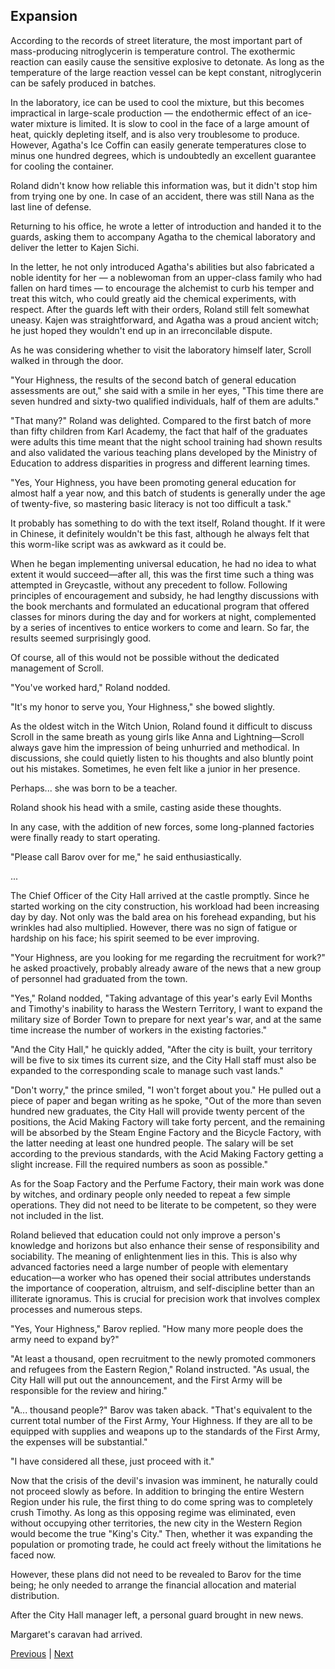 ## Expansion
According to the records of street literature, the most important part of mass-producing nitroglycerin is temperature control. The exothermic reaction can easily cause the sensitive explosive to detonate. As long as the temperature of the large reaction vessel can be kept constant, nitroglycerin can be safely produced in batches.



In the laboratory, ice can be used to cool the mixture, but this becomes impractical in large-scale production — the endothermic effect of an ice-water mixture is limited. It is slow to cool in the face of a large amount of heat, quickly depleting itself, and is also very troublesome to produce. However, Agatha's Ice Coffin can easily generate temperatures close to minus one hundred degrees, which is undoubtedly an excellent guarantee for cooling the container.



Roland didn't know how reliable this information was, but it didn't stop him from trying one by one. In case of an accident, there was still Nana as the last line of defense.



Returning to his office, he wrote a letter of introduction and handed it to the guards, asking them to accompany Agatha to the chemical laboratory and deliver the letter to Kajen Sichi.



In the letter, he not only introduced Agatha's abilities but also fabricated a noble identity for her — a noblewoman from an upper-class family who had fallen on hard times — to encourage the alchemist to curb his temper and treat this witch, who could greatly aid the chemical experiments, with respect. After the guards left with their orders, Roland still felt somewhat uneasy. Kajen was straightforward, and Agatha was a proud ancient witch; he just hoped they wouldn't end up in an irreconcilable dispute.



As he was considering whether to visit the laboratory himself later, Scroll walked in through the door.



"Your Highness, the results of the second batch of general education assessments are out," she said with a smile in her eyes, "This time there are seven hundred and sixty-two qualified individuals, half of them are adults."



"That many?" Roland was delighted. Compared to the first batch of more than fifty children from Karl Academy, the fact that half of the graduates were adults this time meant that the night school training had shown results and also validated the various teaching plans developed by the Ministry of Education to address disparities in progress and different learning times.



"Yes, Your Highness, you have been promoting general education for almost half a year now, and this batch of students is generally under the age of twenty-five, so mastering basic literacy is not too difficult a task."



It probably has something to do with the text itself, Roland thought. If it were in Chinese, it definitely wouldn't be this fast, although he always felt that this worm-like script was as awkward as it could be.

When he began implementing universal education, he had no idea to what extent it would succeed—after all, this was the first time such a thing was attempted in Greycastle, without any precedent to follow. Following principles of encouragement and subsidy, he had lengthy discussions with the book merchants and formulated an educational program that offered classes for minors during the day and for workers at night, complemented by a series of incentives to entice workers to come and learn. So far, the results seemed surprisingly good.



Of course, all of this would not be possible without the dedicated management of Scroll.

"You've worked hard," Roland nodded.

"It's my honor to serve you, Your Highness," she bowed slightly.



As the oldest witch in the Witch Union, Roland found it difficult to discuss Scroll in the same breath as young girls like Anna and Lightning—Scroll always gave him the impression of being unhurried and methodical. In discussions, she could quietly listen to his thoughts and also bluntly point out his mistakes. Sometimes, he even felt like a junior in her presence.

Perhaps... she was born to be a teacher.



Roland shook his head with a smile, casting aside these thoughts.

In any case, with the addition of new forces, some long-planned factories were finally ready to start operating.



"Please call Barov over for me," he said enthusiastically.

...

The Chief Officer of the City Hall arrived at the castle promptly. Since he started working on the city construction, his workload had been increasing day by day. Not only was the bald area on his forehead expanding, but his wrinkles had also multiplied. However, there was no sign of fatigue or hardship on his face; his spirit seemed to be ever improving.



"Your Highness, are you looking for me regarding the recruitment for work?" he asked proactively, probably already aware of the news that a new group of personnel had graduated from the town.



"Yes," Roland nodded, "Taking advantage of this year's early Evil Months and Timothy's inability to harass the Western Territory, I want to expand the military size of Border Town to prepare for next year's war, and at the same time increase the number of workers in the existing factories."



"And the City Hall," he quickly added, "After the city is built, your territory will be five to six times its current size, and the City Hall staff must also be expanded to the corresponding scale to manage such vast lands."



"Don't worry," the prince smiled, "I won't forget about you." He pulled out a piece of paper and began writing as he spoke, "Out of the more than seven hundred new graduates, the City Hall will provide twenty percent of the positions, the Acid Making Factory will take forty percent, and the remaining will be absorbed by the Steam Engine Factory and the Bicycle Factory, with the latter needing at least one hundred people. The salary will be set according to the previous standards, with the Acid Making Factory getting a slight increase. Fill the required numbers as soon as possible."



As for the Soap Factory and the Perfume Factory, their main work was done by witches, and ordinary people only needed to repeat a few simple operations. They did not need to be literate to be competent, so they were not included in the list.



Roland believed that education could not only improve a person's knowledge and horizons but also enhance their sense of responsibility and sociability. The meaning of enlightenment lies in this. This is also why advanced factories need a large number of people with elementary education—a worker who has opened their social attributes understands the importance of cooperation, altruism, and self-discipline better than an illiterate ignoramus. This is crucial for precision work that involves complex processes and numerous steps.



"Yes, Your Highness," Barov replied. "How many more people does the army need to expand by?"



"At least a thousand, open recruitment to the newly promoted commoners and refugees from the Eastern Region," Roland instructed. "As usual, the City Hall will put out the announcement, and the First Army will be responsible for the review and hiring."



"A... thousand people?" Barov was taken aback. "That's equivalent to the current total number of the First Army, Your Highness. If they are all to be equipped with supplies and weapons up to the standards of the First Army, the expenses will be substantial."



"I have considered all these, just proceed with it."



Now that the crisis of the devil's invasion was imminent, he naturally could not proceed slowly as before. In addition to bringing the entire Western Region under his rule, the first thing to do come spring was to completely crush Timothy. As long as this opposing regime was eliminated, even without occupying other territories, the new city in the Western Region would become the true "King's City." Then, whether it was expanding the population or promoting trade, he could act freely without the limitations he faced now.



However, these plans did not need to be revealed to Barov for the time being; he only needed to arrange the financial allocation and material distribution.



After the City Hall manager left, a personal guard brought in new news.



Margaret's caravan had arrived.





[Previous](CH0360.md) | [Next](CH0362.md)
